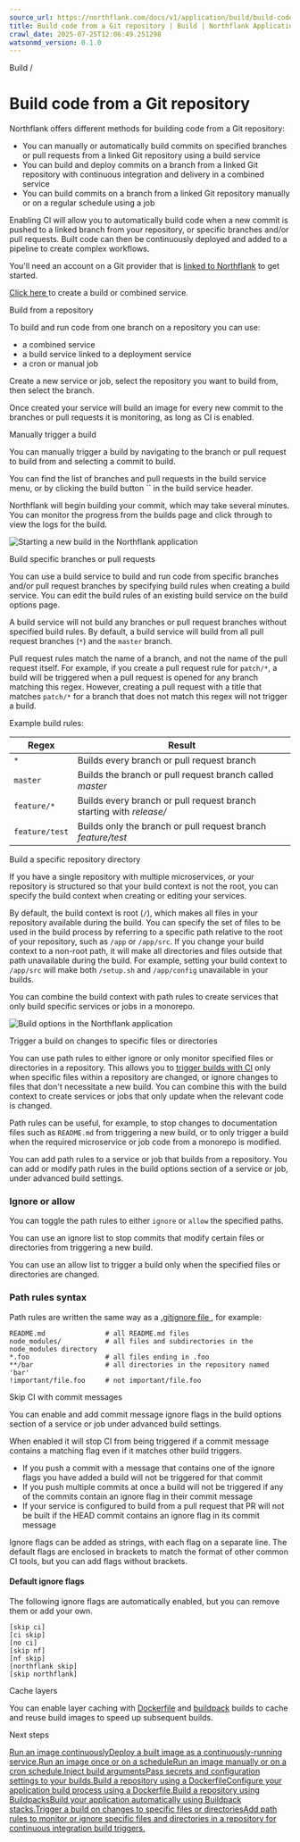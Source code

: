 ```yaml
---
source_url: https://northflank.com/docs/v1/application/build/build-code-from-a-git-repository
title: Build code from a Git repository | Build | Northflank Application docs
crawl_date: 2025-07-25T12:06:49.251298
watsonmd_version: 0.1.0
---
```


Build / 

# Build code from a Git repository

Northflank offers different methods for building code from a Git repository:

  * You can manually or automatically build commits on specified branches or pull requests from a linked Git repository using a build service
  * You can build and deploy commits on a branch from a linked Git repository with continuous integration and delivery in a combined service
  * You can build commits on a branch from a linked Git repository manually or on a regular schedule using a job



Enabling CI will allow you to automatically build code when a new commit is pushed to a linked branch from your repository, or specific branches and/or pull requests. Built code can then be continuously deployed and added to a pipeline to create complex workflows.

You'll need an account on a Git provider that is [linked to Northflank](../getting-started/link-your-git-account) to get started.

[Click here ](https://app.northflank.com/s/project/create/service) to create a build or combined service.

Build from a repository

To build and run code from one branch on a repository you can use:

  * a combined service
  * a build service linked to a deployment service
  * a cron or manual job



Create a new service or job, select the repository you want to build from, then select the branch.

Once created your service will build an image for every new commit to the branches or pull requests it is monitoring, as long as CI is enabled.

Manually trigger a build

You can manually trigger a build by navigating to the branch or pull request to build from and selecting a commit to build.

You can find the list of branches and pull requests in the build service menu, or by clicking the build button `` in the build service header.

Northflank will begin building your commit, which may take several minutes. You can monitor the progress from the builds page and click through to view the logs for the build.

![Starting a new build in the Northflank application](https://assets.northflank.com/documentation/v1/application/build/build-code-from-a-git-repository/build-service-new-build.png)

Build specific branches or pull requests

You can use a build service to build and run code from specific branches and/or pull request branches by specifying build rules when creating a build service. You can edit the build rules of an existing build service on the build options page.

A build service will not build any branches or pull request branches without specified build rules. By default, a build service will build from all pull request branches (`*`) and the `master` branch.

Pull request rules match the name of a branch, and not the name of the pull request itself. For example, if you create a pull request rule for `patch/*`, a build will be triggered when a pull request is opened for any branch matching this regex. However, creating a pull request with a title that matches `patch/*` for a branch that does not match this regex will not trigger a build.

Example build rules:

Regex| Result  
---|---  
`*`| Builds every branch or pull request branch  
`master`| Builds the branch or pull request branch called _master_  
`feature/*`| Builds every branch or pull request branch starting with _release/_  
`feature/test`| Builds only the branch or pull request branch _feature/test_  
  
Build a specific repository directory

If you have a single repository with multiple microservices, or your repository is structured so that your build context is not the root, you can specify the build context when creating or editing your services.

By default, the build context is root (`/`), which makes all files in your repository available during the build. You can specify the set of files to be used in the build process by referring to a specific path relative to the root of your repository, such as `/app` or `/app/src`. If you change your build context to a non-root path, it will make all directories and files outside that path unavailable during the build. For example, setting your build context to `/app/src` will make both `/setup.sh` and `/app/config` unavailable in your builds.

You can combine the build context with path rules to create services that only build specific services or jobs in a monorepo.

![Build options in the Northflank application](https://assets.northflank.com/documentation/v1/application/build/build-code-from-a-git-repository/build-options.png)

Trigger a build on changes to specific files or directories

You can use path rules to either ignore or only monitor specified files or directories in a repository. This allows you to [trigger builds with CI](../release/manage-ci-cd) only when specific files within a repository are changed, or ignore changes to files that don't necessitate a new build. You can combine this with the build context to create services or jobs that only update when the relevant code is changed.

Path rules can be useful, for example, to stop changes to documentation files such as `README.md` from triggering a new build, or to only trigger a build when the required microservice or job code from a monorepo is modified.

You can add path rules to a service or job that builds from a repository. You can add or modify path rules in the build options section of a service or job, under advanced build settings.

### Ignore or allow

You can toggle the path rules to either `ignore` or `allow` the specified paths.

You can use an ignore list to stop commits that modify certain files or directories from triggering a new build.

You can use an allow list to trigger a build only when the specified files or directories are changed.

### Path rules syntax

Path rules are written the same way as a [.gitignore file ](https://git-scm.com/docs/gitignore), for example:
    
    
    README.md               # all README.md files
    node_modules/           # all files and subdirectories in the node_modules directory
    *.foo                   # all files ending in .foo
    **/bar                  # all directories in the repository named 'bar'
    !important/file.foo     # not important/file.foo
    

Skip CI with commit messages

You can enable and add commit message ignore flags in the build options section of a service or job under advanced build settings.

When enabled it will stop CI from being triggered if a commit message contains a matching flag even if it matches other build triggers.

  * If you push a commit with a message that contains one of the ignore flags you have added a build will not be triggered for that commit
  * If you push multiple commits at once a build will not be triggered if any of the commits contain an ignore flag in their commit message
  * If your service is configured to build from a pull request that PR will not be built if the HEAD commit contains an ignore flag in its commit message



Ignore flags can be added as strings, with each flag on a separate line. The default flags are enclosed in brackets to match the format of other common CI tools, but you can add flags without brackets.

#### Default ignore flags

The following ignore flags are automatically enabled, but you can remove them or add your own.
    
    
    [skip ci]
    [ci skip]
    [no ci]
    [skip nf]
    [nf skip]
    [northflank skip]
    [skip northflank]
    

Cache layers

You can enable layer caching with [Dockerfile](build-with-a-dockerfile#layer-caching) and [buildpack](build-with-buildpacks#layer-caching) builds to cache and reuse build images to speed up subsequent builds.

Next steps

[Run an image continuouslyDeploy a built image as a continuously-running service.](/docs/v1/application/run/run-an-image-continuously)[Run an image once or on a scheduleRun an image manually or on a cron schedule.](/docs/v1/application/run/run-an-image-once-or-on-a-schedule)[Inject build argumentsPass secrets and configuration settings to your builds.](/docs/v1/application/build/inject-build-arguments)[Build a repository using a DockerfileConfigure your application build process using a Dockerfile.](/docs/v1/application/build/build-with-a-dockerfile)[Build a repository using BuildpacksBuild your application automatically using Buildpack stacks.](/docs/v1/application/build/build-with-buildpacks)[Trigger a build on changes to specific files or directoriesAdd path rules to monitor or ignore specific files and directories in a repository for continuous integration build triggers.](/docs/v1/application/build/build-code-from-a-git-repository#trigger-a-build-on-changes-to-specific-files-or-directories)